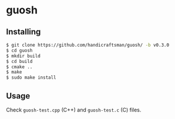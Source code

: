 # guosh

## Installing

```bash
$ git clone https://github.com/handicraftsman/guosh/ -b v0.3.0
$ cd guosh
$ mkdir build
$ cd build
$ cmake ..
$ make
$ sudo make install
```

## Usage

Check `guosh-test.cpp` (C++) and `guosh-test.c` (C) files.
